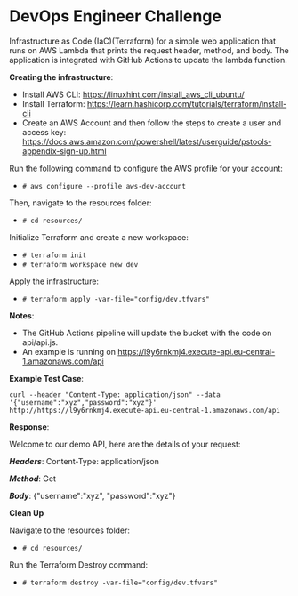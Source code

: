 # DevOps Engineer Challenge

Infrastructure as Code (IaC)(Terraform) for a simple web application that runs on AWS Lambda that prints the request header, method, and body.
The application is integrated with GitHub Actions to update the lambda function.


**Creating the infrastructure**:

- Install AWS CLI: https://linuxhint.com/install_aws_cli_ubuntu/
- Install Terraform: https://learn.hashicorp.com/tutorials/terraform/install-cli
- Create an AWS Account and then follow the steps to create a user and access key: https://docs.aws.amazon.com/powershell/latest/userguide/pstools-appendix-sign-up.html

Run the following command to configure the AWS profile for your account:
- `# aws configure --profile aws-dev-account`

Then, navigate to the resources folder:
- `# cd resources/`

Initialize Terraform and create a new workspace:
- `# terraform init`
- `# terraform workspace new dev`

Apply the infrastructure:
- `# terraform apply -var-file="config/dev.tfvars"`

**Notes**:  

- The GitHub Actions pipeline will update the bucket with the code on api/api.js.
- An example is running on https://l9y6rnkmj4.execute-api.eu-central-1.amazonaws.com/api

**Example Test Case**:
```
curl --header "Content-Type: application/json" --data '{"username":"xyz","password":"xyz"}' http://https://l9y6rnkmj4.execute-api.eu-central-1.amazonaws.com/api
```

**Response**:

Welcome to our demo API, here are the details of your request:

***Headers***:
Content-Type: application/json

***Method***:
Get

***Body***:
{"username":"xyz", "password":"xyz"}

**Clean Up**

Navigate to the resources folder:
- `# cd resources/`

Run the Terraform Destroy command:
- `# terraform destroy -var-file="config/dev.tfvars"`